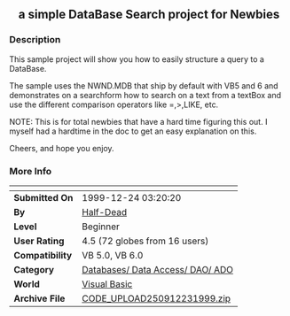 ﻿<div align="center">

## a simple DataBase Search project for Newbies


</div>

### Description

This sample project will show you how to easily structure a query to a DataBase.

The sample uses the NWND.MDB that ship by default with VB5 and 6 and demonstrates on a searchform how to search on a text from a textBox and use the different comparison operators like =,>,LIKE, etc.

NOTE: This is for total newbies that have a hard time figuring this out. I myself had a hardtime in the doc to get an easy explanation on this.

Cheers, and hope you enjoy.
 
### More Info
 


<span>             |<span>
---                |---
**Submitted On**   |1999-12-24 03:20:20
**By**             |[Half\-Dead](https://github.com/Planet-Source-Code/PSCIndex/blob/master/ByAuthor/half-dead.md)
**Level**          |Beginner
**User Rating**    |4.5 (72 globes from 16 users)
**Compatibility**  |VB 5\.0, VB 6\.0
**Category**       |[Databases/ Data Access/ DAO/ ADO](https://github.com/Planet-Source-Code/PSCIndex/blob/master/ByCategory/databases-data-access-dao-ado__1-6.md)
**World**          |[Visual Basic](https://github.com/Planet-Source-Code/PSCIndex/blob/master/ByWorld/visual-basic.md)
**Archive File**   |[CODE\_UPLOAD250912231999\.zip](https://github.com/Planet-Source-Code/half-dead-a-simple-database-search-project-for-newbies__1-4929/archive/master.zip)








